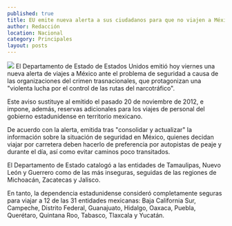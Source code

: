 ```yaml
---
published: true
title: EU emite nueva alerta a sus ciudadanos para que no viajen a México
author: Redacción
location: Nacional
category: Principales
layout: posts
---
```


![](http://i.imgur.com/Zev3xogm.jpg)
El Departamento de Estado de Estados Unidos emitió hoy viernes una nueva alerta de viajes a México ante el problema de seguridad a causa de las organizaciones del crimen trasnacionales, que protagonizan una "violenta lucha por el control de las rutas del narcotráfico".

Este aviso sustituye al emitido el pasado 20 de noviembre de 2012, e impone, además, reservas adicionales para los viajes de personal del gobierno estadunidense en territorio mexicano.

De acuerdo con la alerta, emitida tras "consolidar y actualizar" la información sobre la situación de seguridad en México, quienes decidan viajar por carretera deben hacerlo de preferencia por autopistas de peaje y durante el día, así como evitar caminos poco transitados.

El Departamento de Estado catalogó a las entidades de Tamaulipas, Nuevo León y Guerrero como de las más inseguras, seguidas de las regiones de Michoacán, Zacatecas y Jalisco.

En tanto, la dependencia estadunidense consideró completamente seguras para viajar a 12 de las 31 entidades mexicanas: Baja California Sur, Campeche, Distrito Federal, Guanajuato, Hidalgo, Oaxaca, Puebla, Querétaro, Quintana Roo, Tabasco, Tlaxcala y Yucatán.
